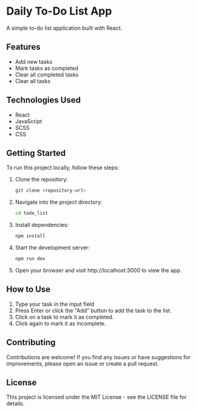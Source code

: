 # Daily To-Do List App

A simple to-do list application built with React.

## Features

- Add new tasks
- Mark tasks as completed
- Clear all completed tasks
- Clear all tasks

## Technologies Used

- React
- JavaScript
- SCSS
- CSS

## Getting Started

To run this project locally, follow these steps:

1. Clone the repository:

    ```bash
    git clone <repository-url>
    ```

2. Navigate into the project directory:
    ```bash   
    cd todo_list
    ```

3. Install dependencies:
    ```bash   
    npm install
    ```

4. Start the development server:
    ```bash   
    npm run dev
    ```

5. Open your browser and visit http://localhost:3000 to view the app.


## How to Use

1. Type your task in the input field 
2. Press Enter or click the "Add" button to add the task to the list.
3. Click on a task to mark it as completed.
4. Click again to mark it as incomplete.

## Contributing

Contributions are welcome! If you find any issues or have suggestions for improvements, please open an issue or create a pull request.

## License

This project is licensed under the MIT License - see the LICENSE file for details.
